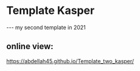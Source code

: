 # Template Kasper

 --- my second template in 2021
 
## online view:

 https://abdellah45.github.io/Template_two_kasper/

